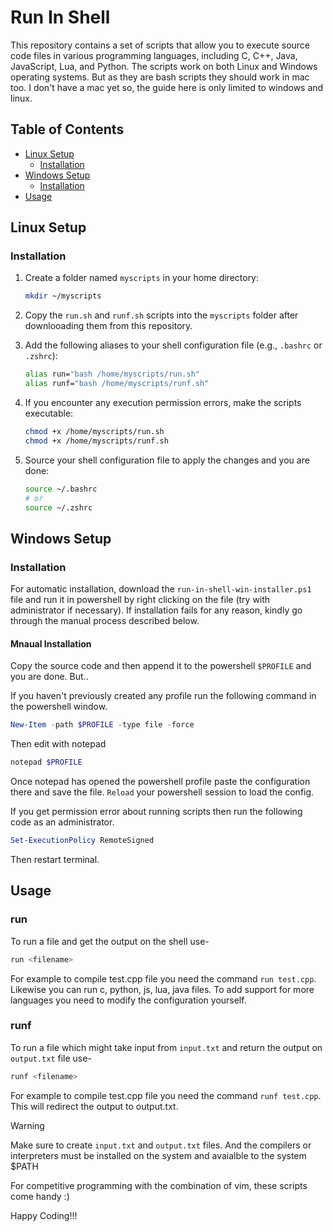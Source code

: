 # Run In Shell

This repository contains a set of scripts that allow you to execute source code files in various programming languages, including C, C++, Java, JavaScript, Lua, and Python. 
The scripts work on both Linux and Windows operating systems. But as they are bash scripts they should work in mac too. I don't have a mac yet so, the guide here is only limited to windows and linux.

## Table of Contents

- [Linux Setup](#linux-setup)
  - [Installation](#installation)
- [Windows Setup](#windows-setup)
  - [Installation](#installation-1)
- [Usage](#usage)

## Linux Setup

### Installation

1. Create a folder named `myscripts` in your home directory:

   ```bash
   mkdir ~/myscripts
   ```

2. Copy the `run.sh` and `runf.sh` scripts into the `myscripts` folder after downlooading them from this repository.

3. Add the following aliases to your shell configuration file (e.g., `.bashrc` or `.zshrc`):

   ```bash
   alias run="bash /home/myscripts/run.sh"
   alias runf="bash /home/myscripts/runf.sh"
   ```

4. If you encounter any execution permission errors, make the scripts executable:

   ```bash
   chmod +x /home/myscripts/run.sh
   chmod +x /home/myscripts/runf.sh
   ```

5. Source your shell configuration file to apply the changes and you are done:

   ```bash
   source ~/.bashrc
   # or
   source ~/.zshrc
   ```

## Windows Setup

### Installation
For automatic installation, download the `run-in-shell-win-installer.ps1` file and run it in powershell by right clicking on the file (try with administrator if necessary). If installation fails for any reason, kindly go through the manual process described below.

#### Mnaual Installation
Copy the source code and then append it to the powershell `$PROFILE` and you are done. But..

If you haven't previously created any profile run the following command in the powershell window.

```powershell
New-Item -path $PROFILE -type file -force
```
Then edit with notepad 
```powershell
notepad $PROFILE
```
Once notepad has opened the powershell profile paste the configuration there and save the file. `Reload` your powershell session to load the config.

If you get permission error about running scripts then run the following code as an administrator.
```powershell
Set-ExecutionPolicy RemoteSigned
```
Then restart terminal.

## Usage

### run
To run a file and get the output on the shell use-
```bash
run <filename>
```
For example to compile test.cpp file you need the command `run test.cpp`. Likewise you can run c, python, js, lua, java files. 
To add support for more languages you need to modify the configuration yourself. 

### runf
To run a file which might take input from `input.txt` and return the output on `output.txt` file use-
```bash
runf <filename>
```
For example to compile test.cpp file you need the command `runf test.cpp`. This will redirect the output to output.txt. 
> [!WARNING]  
> Make sure to create `input.txt` and `output.txt` files. And the compilers or interpreters must be installed on the system and avaialble to the system $PATH

For competitive programming with the combination of vim, these scripts come handy :)

Happy Coding!!!
